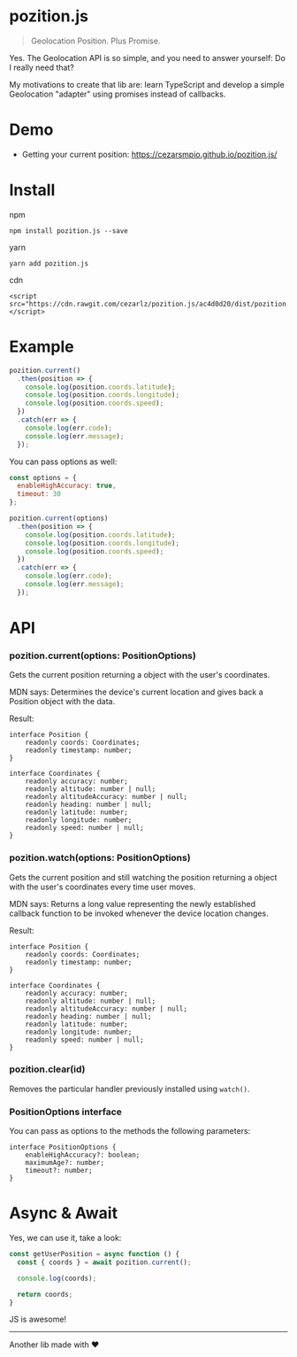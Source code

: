 # pozition.js

> Geolocation Position. Plus Promise.

Yes. The Geolocation API is so simple, and you need to answer yourself: Do I really need that?

My motivations to create that lib are: learn TypeScript and develop a simple Geolocation "adapter" using promises instead of callbacks.


# Demo

* Getting your current position: https://cezarsmpio.github.io/pozition.js/

# Install

npm
```
npm install pozition.js --save
```

yarn
```
yarn add pozition.js
```

cdn
```
<script src="https://cdn.rawgit.com/cezarlz/pozition.js/ac4d0d20/dist/pozition.min.js"></script>
```

# Example

```javascript
pozition.current()
  .then(position => {
    console.log(position.coords.latitude);
    console.log(position.coords.longitude);
    console.log(position.coords.speed);
  })
  .catch(err => {
    console.log(err.code);
    console.log(err.message);
  });
```

You can pass options as well:

```javascript
const options = {
  enableHighAccuracy: true,
  timeout: 30
};

pozition.current(options)
  .then(position => {
    console.log(position.coords.latitude);
    console.log(position.coords.longitude);
    console.log(position.coords.speed);
  })
  .catch(err => {
    console.log(err.code);
    console.log(err.message);
  });
```

# API

### pozition.current(options: PositionOptions)

Gets the current position returning a object with the user's coordinates.

MDN says: Determines the device's current location and gives back a Position object with the data.

Result:

```
interface Position {
    readonly coords: Coordinates;
    readonly timestamp: number;
}

interface Coordinates {
    readonly accuracy: number;
    readonly altitude: number | null;
    readonly altitudeAccuracy: number | null;
    readonly heading: number | null;
    readonly latitude: number;
    readonly longitude: number;
    readonly speed: number | null;
}
```

### pozition.watch(options: PositionOptions)

Gets the current position and still watching the position returning a object with the user's coordinates every time user moves.

MDN says: Returns a long value representing the newly established callback function to be invoked whenever the device location changes.

Result:

```
interface Position {
    readonly coords: Coordinates;
    readonly timestamp: number;
}

interface Coordinates {
    readonly accuracy: number;
    readonly altitude: number | null;
    readonly altitudeAccuracy: number | null;
    readonly heading: number | null;
    readonly latitude: number;
    readonly longitude: number;
    readonly speed: number | null;
}
```

### pozition.clear(id)

Removes the particular handler previously installed using `watch()`.

### PositionOptions interface

You can pass as options to the methods the following parameters:

```
interface PositionOptions {
    enableHighAccuracy?: boolean;
    maximumAge?: number;
    timeout?: number;
}
```

# Async & Await

Yes, we can use it, take a look:

```javascript
const getUserPosition = async function () {
  const { coords } = await pozition.current();

  console.log(coords);

  return coords;
}
```

JS is awesome!

---

Another lib made with :heart:
